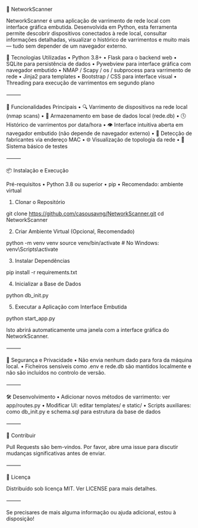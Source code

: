 
🧠 NetworkScanner

NetworkScanner é uma aplicação de varrimento de rede local com interface gráfica embutida. Desenvolvida em Python, esta ferramenta permite descobrir dispositivos conectados à rede local, consultar informações detalhadas, visualizar o histórico de varrimentos e muito mais — tudo sem depender de um navegador externo.

🔧 Tecnologias Utilizadas
	•	Python 3.8+
	•	Flask para o backend web
	•	SQLite para persistência de dados
	•	Pywebview para interface gráfica com navegador embutido
	•	NMAP / Scapy / os / subprocess para varrimento de rede
	•	Jinja2 para templates
	•	Bootstrap / CSS para interface visual
	•	Threading para execução de varrimentos em segundo plano

⸻

🚀 Funcionalidades Principais
	•	🔍 Varrimento de dispositivos na rede local (nmap scans)
	•	📜 Armazenamento em base de dados local (rede.db)
	•	🕓 Histórico de varrimentos por data/hora
	•	👁️ Interface intuitiva aberta em navegador embutido (não depende de navegador externo)
	•	🧠 Detecção de fabricantes via endereço MAC
	•	🌐 Visualização de topologia da rede
	•	🧪 Sistema básico de testes

⸻

📦 Instalação e Execução

Pré-requisitos
	•	Python 3.8 ou superior
	•	pip
	•	Recomendado: ambiente virtual

1. Clonar o Repositório

git clone https://github.com/casousavng/NetworkScanner.git
cd NetworkScanner

2. Criar Ambiente Virtual (Opcional, Recomendado)

python -m venv venv
source venv/bin/activate  # No Windows: venv\Scripts\activate

3. Instalar Dependências

pip install -r requirements.txt

4. Inicializar a Base de Dados

python db_init.py

5. Executar a Aplicação com Interface Embutida

python start_app.py

Isto abrirá automaticamente uma janela com a interface gráfica do NetworkScanner.

⸻

🔐 Segurança e Privacidade
	•	Não envia nenhum dado para fora da máquina local.
	•	Ficheiros sensíveis como .env e rede.db são mantidos localmente e não são incluídos no controlo de versão.

⸻

🛠️ Desenvolvimento
	•	Adicionar novos métodos de varrimento: ver app/routes.py
	•	Modificar UI: editar templates/ e static/
	•	Scripts auxiliares: como db_init.py e schema.sql para estrutura da base de dados

⸻

🤝 Contribuir

Pull Requests são bem-vindos. Por favor, abre uma issue para discutir mudanças significativas antes de enviar.

⸻

📄 Licença

Distribuído sob licença MIT. Ver LICENSE para mais detalhes.

⸻

Se precisares de mais alguma informação ou ajuda adicional, estou à disposição!